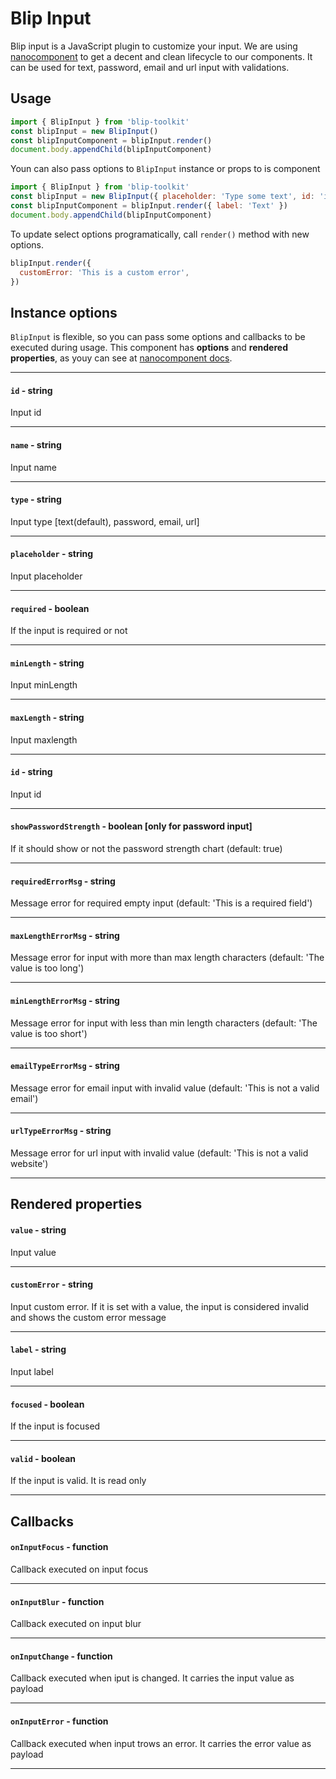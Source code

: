 # Blip Input

Blip input is a JavaScript plugin to customize your input. We are using [nanocomponent](https://github.com/choojs/nanocomponent) to get a decent and clean lifecycle to our components. It can be used for text, password, email and url input with validations.

## Usage

```javascript
import { BlipInput } from 'blip-toolkit'
const blipInput = new BlipInput()
const blipInputComponent = blipInput.render()
document.body.appendChild(blipInputComponent)
```

Youn can also pass options to `BlipInput` instance or props to is component

```javascript
import { BlipInput } from 'blip-toolkit'
const blipInput = new BlipInput({ placeholder: 'Type some text', id: 'input-text' })
const blipInputComponent = blipInput.render({ label: 'Text' })
document.body.appendChild(blipInputComponent)
```

To update select options programatically, call `render()` method with new options.

```javascript
blipInput.render({
  customError: 'This is a custom error',
})
```

## Instance options

`BlipInput` is flexible, so you can pass some options and callbacks to be executed during usage. This component has **options** and **rendered properties**, as youy can see at [nanocomponent docs](https://github.com/choojs/nanocomponent).

---

#### `id` - string

Input id

---

#### `name` - string

Input name

---

#### `type` - string

Input type [text(default), password, email, url]

---

#### `placeholder` - string

Input placeholder

---

#### `required` - boolean

If the input is required or not

---

#### `minLength` - string

Input minLength

---

#### `maxLength` - string

Input maxlength

---

#### `id` - string

Input id

---

#### `showPasswordStrength` - boolean [only for password input]

If it should show or not the password strength chart (default: true)

---

#### `requiredErrorMsg` - string

Message error for required empty input (default: 'This is a required field')

---

#### `maxLengthErrorMsg` - string

Message error for input with more than max length characters (default: 'The value is too long')

---

#### `minLengthErrorMsg` - string

Message error for input with less than min length characters (default: 'The value is too short')

---

#### `emailTypeErrorMsg` - string

Message error for email input with invalid value (default: 'This is not a valid email')

---

#### `urlTypeErrorMsg` - string

Message error for url input with invalid value (default: 'This is not a valid website')

---


## Rendered properties

#### `value` - string

Input value

---

#### `customError` - string

Input custom error. If it is set with a value, the input is considered invalid and shows the custom error message

---

#### `label` - string

Input label

---

#### `focused` - boolean

If the input is focused

---

#### `valid` - boolean

If the input is valid. It is read only

---

## Callbacks

#### `onInputFocus` - function

Callback executed on input focus

---

#### `onInputBlur` - function

Callback executed on input blur

---

#### `onInputChange` - function

Callback executed when iput is changed. It carries the input value as payload

---

#### `onInputError` - function

Callback executed when input trows an error. It carries the error value as payload

---

